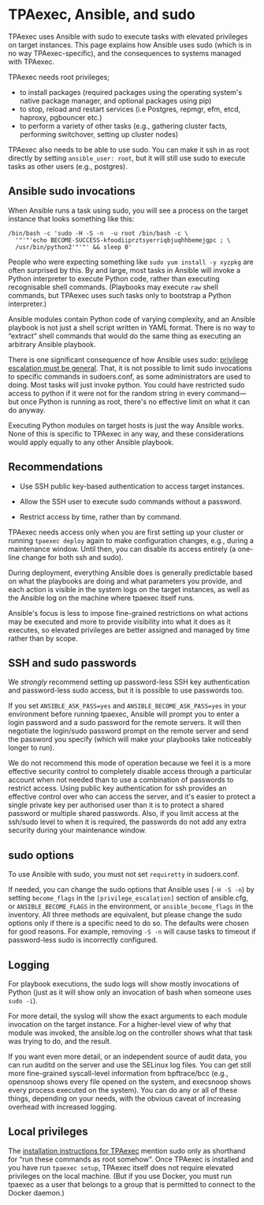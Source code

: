 # TPAexec, Ansible, and sudo

TPAexec uses Ansible with sudo to execute tasks with elevated privileges
on target instances. This page explains how Ansible uses sudo (which is
in no way TPAexec-specific), and the consequences to systems managed
with TPAexec.

TPAexec needs root privileges;

* to install packages (required packages using the operating system's
  native package manager, and optional packages using pip)
* to stop, reload and restart services (i.e Postgres, repmgr, efm, etcd,
  haproxy, pgbouncer etc.)
* to perform a variety of other tasks (e.g., gathering cluster facts,
  performing switchover, setting up cluster nodes)

TPAexec also needs to be able to use sudo. You can make it ssh in as root
directly by setting `ansible_user: root`, but it will still use sudo to
execute tasks as other users (e.g., postgres).

## Ansible sudo invocations

When Ansible runs a task using sudo, you will see a process on the
target instance that looks something like this:

```
/bin/bash -c 'sudo -H -S -n  -u root /bin/bash -c \
  '"'"'echo BECOME-SUCCESS-kfoodiiprztsyerriqbjuqhhbemejgpc ; \
  /usr/bin/python2'"'"' && sleep 0'
```

People who were expecting something like `sudo yum install -y xyzpkg`
are often surprised by this. By and large, most tasks in Ansible will
invoke a Python interpreter to execute Python code, rather than
executing recognisable shell commands. (Playbooks may execute `raw`
shell commands, but TPAexec uses such tasks only to bootstrap a Python
interpreter.)

Ansible modules contain Python code of varying complexity, and an
Ansible playbook is not just a shell script written in YAML format.
There is no way to “extract” shell commands that would do the same thing
as executing an arbitrary Ansible playbook.

There is one significant consequence of how Ansible uses sudo: [privilege
escalation must be general](https://docs.ansible.com/ansible/latest/playbook_guide/playbooks_privilege_escalation.html#privilege-escalation-must-be-general). That, it is not possible
to limit sudo invocations to specific commands in sudoers.conf,
as some administrators are used to doing. Most tasks will just invoke python.
You could have restricted sudo access to python if it were not
for the random string in every command—but once Python is running as root,
there's no effective limit on what it can do anyway.

Executing Python modules on target hosts is just the way Ansible works.
None of this is specific to TPAexec in any way, and these considerations
would apply equally to any other Ansible playbook.

## Recommendations

* Use SSH public key-based authentication to access target instances.

* Allow the SSH user to execute sudo commands without a password.

* Restrict access by time, rather than by command.

TPAexec needs access only when you are first setting up your cluster or
running `tpaexec deploy` again to make configuration changes, e.g.,
during a maintenance window. Until then, you can disable its access
entirely (a one-line change for both ssh and sudo).

During deployment, everything Ansible does is generally predictable
based on what the playbooks are doing and what parameters you provide,
and each action is visible in the system logs on the target instances,
as well as the Ansible log on the machine where tpaexec itself runs.

Ansible's focus is less to impose fine-grained restrictions on what
actions may be executed and more to provide visibility into what it does
as it executes, so elevated privileges are better assigned and managed
by time rather than by scope.

## SSH and sudo passwords

We *strongly* recommend setting up password-less SSH key authentication
and password-less sudo access, but it is possible to use passwords too.

If you set `ANSIBLE_ASK_PASS=yes` and `ANSIBLE_BECOME_ASK_PASS=yes`
in your environment before running tpaexec, Ansible will prompt you to
enter a login password and a sudo password for the remote servers. It
will then negotiate the login/sudo password prompt on the remote server
and send the password you specify (which will make your playbooks take
noticeably longer to run).

We do not recommend this mode of operation because we feel it is a more
effective security control to completely disable access through a
particular account when not needed than to use a combination of
passwords to restrict access. Using public key authentication for ssh
provides an effective control over who can access the server, and it's
easier to protect a single private key per authorised user than it is to
protect a shared password or multiple shared passwords. Also, if you
limit access at the ssh/sudo level to when it is required, the passwords
do not add any extra security during your maintenance window.

## sudo options

To use Ansible with sudo, you must not set `requiretty` in sudoers.conf.

If needed, you can change the sudo options that Ansible uses
(`-H -S -n`) by setting `become_flags` in the
`[privilege_escalation]` section of ansible.cfg, or
`ANSIBLE_BECOME_FLAGS` in the environment, or `ansible_become_flags`
in the inventory. All three methods are equivalent, but please change
the sudo options only if there is a specific need to do so. The defaults
were chosen for good reasons. For example, removing `-S -n` will cause
tasks to timeout if password-less sudo is incorrectly configured.

## Logging

For playbook executions, the sudo logs will show mostly invocations of
Python (just as it will show only an invocation of bash when someone
uses `sudo -i`).

For more detail, the syslog will show the exact arguments to each module
invocation on the target instance. For a higher-level view of why that
module was invoked, the ansible.log on the controller shows what that
task was trying to do, and the result.

If you want even more detail, or an independent source of audit data,
you can run auditd on the server and use the SELinux log files. You can
get still more fine-grained syscall-level information from bpftrace/bcc
(e.g., opensnoop shows every file opened on the system, and execsnoop
shows every process executed on the system). You can do any or all of
these things, depending on your needs, with the obvious caveat of
increasing overhead with increased logging.

## Local privileges

The
[installation instructions for TPAexec](INSTALL.md)
mention sudo only as shorthand for “run these commands as root somehow”.
Once TPAexec is installed and you have run `tpaexec setup`, TPAexec
itself does not require elevated privileges on the local machine. (But
if you use Docker, you must run tpaexec as a user that belongs to a
group that is permitted to connect to the Docker daemon.)
